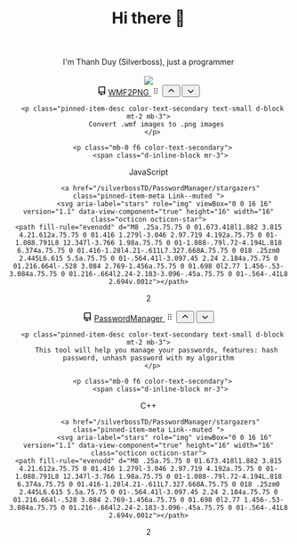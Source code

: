 <div align="center">
  <h1>Hi there 👋</h1>
  <br/>
  <br/>
  I'm Thanh Duy (Silverboss), just a programmer
  <br/>
  <br/>
  <a href="https://github.com/silverbossTD/WMF2PNG"><img src="https://github-readme-stats.vercel.app/api/pin/?username=nguyenphuminh&repo=rottenjs"/></a>
  <div class="Box d-flex pinned-item-list-item p-3 width-full js-pinned-item-list-item public sortable-button-item source reorderable">
    <div class="pinned-item-list-item-content">
      <div class="d-flex width-full flex-items-center position-relative">
        <svg aria-hidden="true" viewBox="0 0 16 16" version="1.1" data-view-component="true" height="16" width="16" class="octicon octicon-repo mr-2 color-text-secondary flex-shrink-0">
    <path fill-rule="evenodd" d="M2 2.5A2.5 2.5 0 014.5 0h8.75a.75.75 0 01.75.75v12.5a.75.75 0 01-.75.75h-2.5a.75.75 0 110-1.5h1.75v-2h-8a1 1 0 00-.714 1.7.75.75 0 01-1.072 1.05A2.495 2.495 0 012 11.5v-9zm10.5-1V9h-8c-.356 0-.694.074-1 .208V2.5a1 1 0 011-1h8zM5 12.25v3.25a.25.25 0 00.4.2l1.45-1.087a.25.25 0 01.3 0L8.6 15.7a.25.25 0 00.4-.2v-3.25a.25.25 0 00-.25-.25h-3.5a.25.25 0 00-.25.25z"></path>
</svg>
        <a class="text-bold flex-auto min-width-0 " data-hydro-click="{&quot;event_type&quot;:&quot;user_profile.click&quot;,&quot;payload&quot;:{&quot;profile_user_id&quot;:55396370,&quot;target&quot;:&quot;PINNED_REPO&quot;,&quot;user_id&quot;:55396370,&quot;originating_url&quot;:&quot;https://github.com/silverbossTD&quot;}}" data-hydro-click-hmac="3b689342e4fa50784f32ea33bc339427ecd099d576e2de4887aabd5ddd9706b9" href="/silverbossTD/WMF2PNG">
<span class="repo" title="WMF2PNG">WMF2PNG</span>
</a>        
          <input type="hidden" name="pinned_item_ids[]" id="pinned-item-reorder-MDEwOlJlcG9zaXRvcnkzNTkwNTIwMjg=" value="MDEwOlJlcG9zaXRvcnkzNTkwNTIwMjg=" class="form-control">
          <span class="pinned-item-handle js-pinned-item-reorder pl-2" title="Drag to reorder">
            <svg aria-hidden="true" viewBox="0 0 16 16" version="1.1" data-view-component="true" height="16" width="16" class="octicon octicon-grabber">
    <path fill-rule="evenodd" d="M10 13a1 1 0 100-2 1 1 0 000 2zm-4 0a1 1 0 100-2 1 1 0 000 2zm1-5a1 1 0 11-2 0 1 1 0 012 0zm3 1a1 1 0 100-2 1 1 0 000 2zm1-5a1 1 0 11-2 0 1 1 0 012 0zM6 5a1 1 0 100-2 1 1 0 000 2z"></path>
</svg>
          </span>
          <button type="button" class="btn btn-outline btn-sm show-on-focus sortable-button js-sortable-button right-0" data-direction="up">
            <svg aria-label="Move PasswordManager up" role="img" viewBox="0 0 16 16" version="1.1" data-view-component="true" height="16" width="16" class="octicon octicon-chevron-up">
    <path fill-rule="evenodd" d="M3.22 9.78a.75.75 0 010-1.06l4.25-4.25a.75.75 0 011.06 0l4.25 4.25a.75.75 0 01-1.06 1.06L8 6.06 4.28 9.78a.75.75 0 01-1.06 0z"></path>
</svg>
          </button>
          <button type="button" class="btn btn-outline btn-sm show-on-focus sortable-button js-sortable-button right-0" data-direction="down">
            <svg aria-label="Move PasswordManager down" role="img" viewBox="0 0 16 16" version="1.1" data-view-component="true" height="16" width="16" class="octicon octicon-chevron-down">
    <path fill-rule="evenodd" d="M12.78 6.22a.75.75 0 010 1.06l-4.25 4.25a.75.75 0 01-1.06 0L3.22 7.28a.75.75 0 011.06-1.06L8 9.94l3.72-3.72a.75.75 0 011.06 0z"></path>
</svg>
          </button>
      </div>


      <p class="pinned-item-desc color-text-secondary text-small d-block mt-2 mb-3">
        Convert .wmf images to .png images
      </p>

      <p class="mb-0 f6 color-text-secondary">
          <span class="d-inline-block mr-3">
  <span class="repo-language-color" style="background-color: #f1e05a"></span>
  <span itemprop="programmingLanguage">JavaScript</span>
</span>

          <a href="/silverbossTD/PasswordManager/stargazers" class="pinned-item-meta Link--muted ">
            <svg aria-label="stars" role="img" viewBox="0 0 16 16" version="1.1" data-view-component="true" height="16" width="16" class="octicon octicon-star">
    <path fill-rule="evenodd" d="M8 .25a.75.75 0 01.673.418l1.882 3.815 4.21.612a.75.75 0 01.416 1.279l-3.046 2.97.719 4.192a.75.75 0 01-1.088.791L8 12.347l-3.766 1.98a.75.75 0 01-1.088-.79l.72-4.194L.818 6.374a.75.75 0 01.416-1.28l4.21-.611L7.327.668A.75.75 0 018 .25zm0 2.445L6.615 5.5a.75.75 0 01-.564.41l-3.097.45 2.24 2.184a.75.75 0 01.216.664l-.528 3.084 2.769-1.456a.75.75 0 01.698 0l2.77 1.456-.53-3.084a.75.75 0 01.216-.664l2.24-2.183-3.096-.45a.75.75 0 01-.564-.41L8 2.694v.001z"></path>
</svg>
            2
          </a>
      </p>
    </div>
  </div>
  
  
  
  <div class="Box d-flex pinned-item-list-item p-3 width-full js-pinned-item-list-item public sortable-button-item source reorderable">
    <div class="pinned-item-list-item-content">
      <div class="d-flex width-full flex-items-center position-relative">
        <svg aria-hidden="true" viewBox="0 0 16 16" version="1.1" data-view-component="true" height="16" width="16" class="octicon octicon-repo mr-2 color-text-secondary flex-shrink-0">
    <path fill-rule="evenodd" d="M2 2.5A2.5 2.5 0 014.5 0h8.75a.75.75 0 01.75.75v12.5a.75.75 0 01-.75.75h-2.5a.75.75 0 110-1.5h1.75v-2h-8a1 1 0 00-.714 1.7.75.75 0 01-1.072 1.05A2.495 2.495 0 012 11.5v-9zm10.5-1V9h-8c-.356 0-.694.074-1 .208V2.5a1 1 0 011-1h8zM5 12.25v3.25a.25.25 0 00.4.2l1.45-1.087a.25.25 0 01.3 0L8.6 15.7a.25.25 0 00.4-.2v-3.25a.25.25 0 00-.25-.25h-3.5a.25.25 0 00-.25.25z"></path>
</svg>
        <a class="text-bold flex-auto min-width-0 " data-hydro-click="{&quot;event_type&quot;:&quot;user_profile.click&quot;,&quot;payload&quot;:{&quot;profile_user_id&quot;:55396370,&quot;target&quot;:&quot;PINNED_REPO&quot;,&quot;user_id&quot;:55396370,&quot;originating_url&quot;:&quot;https://github.com/silverbossTD&quot;}}" data-hydro-click-hmac="3b689342e4fa50784f32ea33bc339427ecd099d576e2de4887aabd5ddd9706b9" href="/silverbossTD/PasswordManager">
<span class="repo" title="PasswordManager">PasswordManager</span>
</a>        
          <input type="hidden" name="pinned_item_ids[]" id="pinned-item-reorder-MDEwOlJlcG9zaXRvcnkzNTkwNTIwMjg=" value="MDEwOlJlcG9zaXRvcnkzNTkwNTIwMjg=" class="form-control">
          <span class="pinned-item-handle js-pinned-item-reorder pl-2" title="Drag to reorder">
            <svg aria-hidden="true" viewBox="0 0 16 16" version="1.1" data-view-component="true" height="16" width="16" class="octicon octicon-grabber">
    <path fill-rule="evenodd" d="M10 13a1 1 0 100-2 1 1 0 000 2zm-4 0a1 1 0 100-2 1 1 0 000 2zm1-5a1 1 0 11-2 0 1 1 0 012 0zm3 1a1 1 0 100-2 1 1 0 000 2zm1-5a1 1 0 11-2 0 1 1 0 012 0zM6 5a1 1 0 100-2 1 1 0 000 2z"></path>
</svg>
          </span>
          <button type="button" class="btn btn-outline btn-sm show-on-focus sortable-button js-sortable-button right-0" data-direction="up">
            <svg aria-label="Move PasswordManager up" role="img" viewBox="0 0 16 16" version="1.1" data-view-component="true" height="16" width="16" class="octicon octicon-chevron-up">
    <path fill-rule="evenodd" d="M3.22 9.78a.75.75 0 010-1.06l4.25-4.25a.75.75 0 011.06 0l4.25 4.25a.75.75 0 01-1.06 1.06L8 6.06 4.28 9.78a.75.75 0 01-1.06 0z"></path>
</svg>
          </button>
          <button type="button" class="btn btn-outline btn-sm show-on-focus sortable-button js-sortable-button right-0" data-direction="down">
            <svg aria-label="Move PasswordManager down" role="img" viewBox="0 0 16 16" version="1.1" data-view-component="true" height="16" width="16" class="octicon octicon-chevron-down">
    <path fill-rule="evenodd" d="M12.78 6.22a.75.75 0 010 1.06l-4.25 4.25a.75.75 0 01-1.06 0L3.22 7.28a.75.75 0 011.06-1.06L8 9.94l3.72-3.72a.75.75 0 011.06 0z"></path>
</svg>
          </button>
      </div>


      <p class="pinned-item-desc color-text-secondary text-small d-block mt-2 mb-3">
        This tool will help you manage your passwords, features: hash password, unhash password with my algorithm
      </p>

      <p class="mb-0 f6 color-text-secondary">
          <span class="d-inline-block mr-3">
  <span class="repo-language-color" style="background-color: #f34b7d"></span>
  <span itemprop="programmingLanguage">C++</span>
</span>

          <a href="/silverbossTD/PasswordManager/stargazers" class="pinned-item-meta Link--muted ">
            <svg aria-label="stars" role="img" viewBox="0 0 16 16" version="1.1" data-view-component="true" height="16" width="16" class="octicon octicon-star">
    <path fill-rule="evenodd" d="M8 .25a.75.75 0 01.673.418l1.882 3.815 4.21.612a.75.75 0 01.416 1.279l-3.046 2.97.719 4.192a.75.75 0 01-1.088.791L8 12.347l-3.766 1.98a.75.75 0 01-1.088-.79l.72-4.194L.818 6.374a.75.75 0 01.416-1.28l4.21-.611L7.327.668A.75.75 0 018 .25zm0 2.445L6.615 5.5a.75.75 0 01-.564.41l-3.097.45 2.24 2.184a.75.75 0 01.216.664l-.528 3.084 2.769-1.456a.75.75 0 01.698 0l2.77 1.456-.53-3.084a.75.75 0 01.216-.664l2.24-2.183-3.096-.45a.75.75 0 01-.564-.41L8 2.694v.001z"></path>
</svg>
            2
          </a>
      </p>
    </div>
  </div>
</div>
